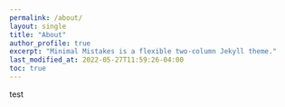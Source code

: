 ```yaml
---
permalink: /about/
layout: single
title: "About"
author_profile: true
excerpt: "Minimal Mistakes is a flexible two-column Jekyll theme."
last_modified_at: 2022-05-27T11:59:26-04:00
toc: true
---
```


test